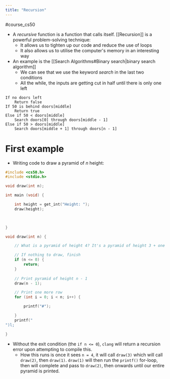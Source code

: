 ```yaml
---
title: "Recursion"
---
```

#course_cs50 

- A *recursive* function is a function that calls itself. [[Recursion]] is a powerful problem-solving technique:
    - It allows us to tighten up our code and reduce the use of loops
    - It also allows us to utilise the computer's memory in an interesting way
- An example is the [[Search Algorithms#Binary search|binary search algorithm]]
    - We can see that we use the keyword *search* in the last two conditions
    - All the while, the inputs are getting cut in half until there is only one left

```pseudocode
If no doors left
    Return false
If 50 is behind doors[middle]
    Return true
Else if 50 < doors[middle]
    Search doors[0] through doors[middle - 1]
Else if 50 > doors[middle]
    Search doors[middle + 1] through doors[n - 1]
```

# First example

- Writing code to draw a pyramid of $n$ height:

```C
#include <cs50.h>
#include <stdio.h>

void draw(int n);

int main (void) {

    int height = get_int("Height: ");
    draw(height);

    

}

void draw(int n) {

    // What is a pyramid of height 4? It's a pyramid of height 3 + one more row

    // If nothing to draw, finish
    if (n <= 0) {
        return;
    }
    
    // Print pyramid of height n - 1
    draw(n - 1);

    // Print one more row
    for (int i = 0; i < n; i++) {

        printf("#");

    }
    printf("
")l;

}
```

- Without the exit condition (the `if n <= 0`), `clang` will return a recursion error upon attempting to compile this.
    - How this runs is once it sees `n = 4`, it will call `draw(3)` which will call `draw(2)`, then `draw(1)`. `draw(1)` will then run the `printf()` for-loop, then will complete and pass to `draw(2)`, then onwards until our entire pyramid is printed.
